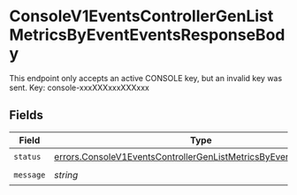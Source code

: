 # ConsoleV1EventsControllerGenListMetricsByEventEventsResponseBody

This endpoint only accepts an active CONSOLE key, but an invalid key was sent. Key: console-xxxXXXxxxXXXxxx


## Fields

| Field                                                                                                                                                  | Type                                                                                                                                                   | Required                                                                                                                                               | Description                                                                                                                                            |
| ------------------------------------------------------------------------------------------------------------------------------------------------------ | ------------------------------------------------------------------------------------------------------------------------------------------------------ | ------------------------------------------------------------------------------------------------------------------------------------------------------ | ------------------------------------------------------------------------------------------------------------------------------------------------------ |
| `status`                                                                                                                                               | [errors.ConsoleV1EventsControllerGenListMetricsByEventEventsStatus](../../models/errors/consolev1eventscontrollergenlistmetricsbyeventeventsstatus.md) | :heavy_check_mark:                                                                                                                                     | N/A                                                                                                                                                    |
| `message`                                                                                                                                              | *string*                                                                                                                                               | :heavy_check_mark:                                                                                                                                     | N/A                                                                                                                                                    |